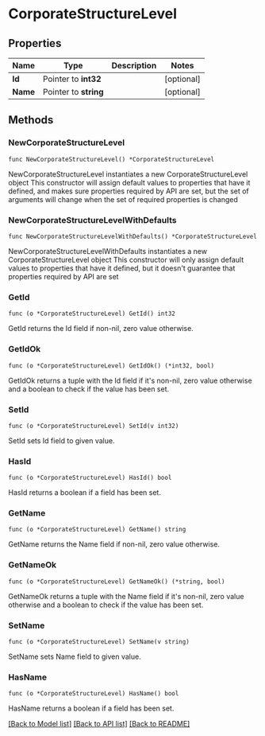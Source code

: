 # CorporateStructureLevel

## Properties

Name | Type | Description | Notes
------------ | ------------- | ------------- | -------------
**Id** | Pointer to **int32** |  | [optional] 
**Name** | Pointer to **string** |  | [optional] 

## Methods

### NewCorporateStructureLevel

`func NewCorporateStructureLevel() *CorporateStructureLevel`

NewCorporateStructureLevel instantiates a new CorporateStructureLevel object
This constructor will assign default values to properties that have it defined,
and makes sure properties required by API are set, but the set of arguments
will change when the set of required properties is changed

### NewCorporateStructureLevelWithDefaults

`func NewCorporateStructureLevelWithDefaults() *CorporateStructureLevel`

NewCorporateStructureLevelWithDefaults instantiates a new CorporateStructureLevel object
This constructor will only assign default values to properties that have it defined,
but it doesn't guarantee that properties required by API are set

### GetId

`func (o *CorporateStructureLevel) GetId() int32`

GetId returns the Id field if non-nil, zero value otherwise.

### GetIdOk

`func (o *CorporateStructureLevel) GetIdOk() (*int32, bool)`

GetIdOk returns a tuple with the Id field if it's non-nil, zero value otherwise
and a boolean to check if the value has been set.

### SetId

`func (o *CorporateStructureLevel) SetId(v int32)`

SetId sets Id field to given value.

### HasId

`func (o *CorporateStructureLevel) HasId() bool`

HasId returns a boolean if a field has been set.

### GetName

`func (o *CorporateStructureLevel) GetName() string`

GetName returns the Name field if non-nil, zero value otherwise.

### GetNameOk

`func (o *CorporateStructureLevel) GetNameOk() (*string, bool)`

GetNameOk returns a tuple with the Name field if it's non-nil, zero value otherwise
and a boolean to check if the value has been set.

### SetName

`func (o *CorporateStructureLevel) SetName(v string)`

SetName sets Name field to given value.

### HasName

`func (o *CorporateStructureLevel) HasName() bool`

HasName returns a boolean if a field has been set.


[[Back to Model list]](../README.md#documentation-for-models) [[Back to API list]](../README.md#documentation-for-api-endpoints) [[Back to README]](../README.md)


